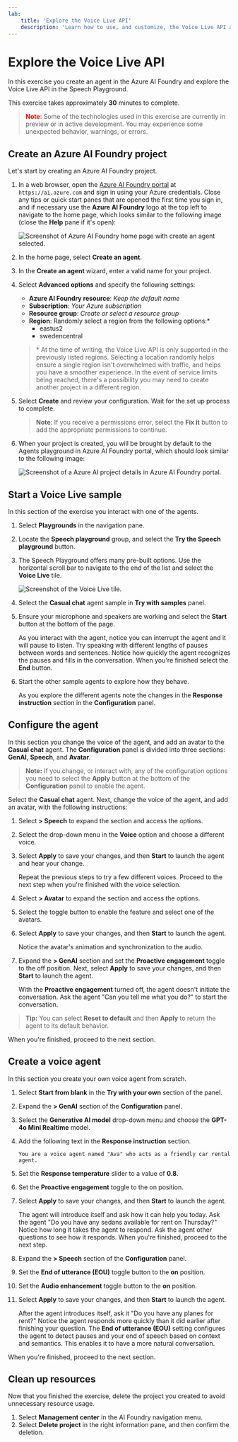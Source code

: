 ```yaml
---
lab:
    title: 'Explore the Voice Live API'
    description: 'Learn how to use, and customize, the Voice Live API available in the Azure AI Foundry Playground.'
---
```


# Explore the Voice Live API

In this exercise you create an agent in the Azure AI Foundry and explore the Voice Live API in the Speech Playground. 

This exercise takes approximately **30** minutes to complete.

> <span style="color:red">**Note**:</span> Some of the technologies used in this exercise are currently in preview or in active development. You may experience some unexpected behavior, warnings, or errors.

## Create an Azure AI Foundry project

Let's start by creating an Azure AI Foundry project.

1. In a web browser, open the [Azure AI Foundry portal](https://ai.azure.com) at `https://ai.azure.com` and sign in using your Azure credentials. Close any tips or quick start panes that are opened the first time you sign in, and if necessary use the **Azure AI Foundry** logo at the top left to navigate to the home page, which looks similar to the following image (close the **Help** pane if it's open):

    ![Screenshot of Azure AI Foundry home page with create an agent selected.](../media/ai-foundry-new-home-page.png)

1. In the home page, select **Create an agent**.

1. In the **Create an agent** wizard, enter a valid name for your project. 

1. Select **Advanced options** and specify the following settings:
    - **Azure AI Foundry resource**: *Keep the default name*
    - **Subscription**: *Your Azure subscription*
    - **Resource group**: *Create or select a resource group*
    - **Region**: Randomly select a region from the following options:\*
        - eastus2
        - swedencentral

    > \* At the time of writing, the Voice Live API is only supported in the previously listed regions. Selecting a location randomly helps ensure a single region isn't overwhelmed with traffic, and helps you have a smoother experience. In the event of service limits being reached, there's a possibility you may need to create another project in a different region.

1. Select **Create** and review your configuration. Wait for the set up process to complete.

    >**Note**: If you receive a permissions error, select the **Fix it** button to add the appropriate permissions to continue.

1. When your project is created, you will be brought by default to the Agents playground in Azure AI Foundry portal, which should look similar to the following image:

    ![Screenshot of a Azure AI project details in Azure AI Foundry portal.](../media/ai-foundry-project-2.png)

## Start a Voice Live sample

 In this section of the exercise you interact with one of the agents. 

1. Select **Playgrounds** in the navigation pane.

1. Locate the **Speech playground** group, and select the **Try the Speech playground** button.

1. The Speech Playground offers many pre-built options. Use the horizontal scroll bar to navigate to the end of the list and select the **Voice Live** tile. 

    ![Screenshot of the Voice Live tile.](../media/voice-live-tile.png)

1. Select the **Casual chat** agent sample in **Try with samples** panel.

1. Ensure your microphone and speakers are working and select the **Start** button at the bottom of the page. 

    As you interact with the agent, notice you can interrupt the agent and it will pause to listen. Try speaking with different lengths of pauses between words and sentences. Notice how quickly the agent recognizes the pauses and fills in the conversation. When you're finished select the **End** button.

1. Start the other sample agents to explore how they behave.

    As you explore the different agents note the changes in the  **Response instruction** section in the **Configuration** panel.

## Configure the agent 

In this section you change the voice of the agent, and add an avatar to the **Casual chat** agent. The **Configuration** panel is divided into three sections: **GenAI**, **Speech**, and **Avatar**.

>**Note:** If you change, or interact with, any of the configuration options you need to select the **Apply** button at the bottom of the **Configuration** panel to enable the agent.

Select the **Casual chat** agent. Next, change the voice of the agent, and add an avatar, with the following instructions:

1. Select **> Speech** to expand the section and access the options.

1. Select the drop-down menu in the **Voice** option and choose a different voice.

1. Select **Apply** to save your changes, and then **Start** to launch the agent and hear your change.

    Repeat the previous steps to try a few different voices. Proceed to the next step when you're finished with the voice selection.

1. Select **> Avatar** to expand the section and access the options.

1. Select the toggle button to enable the feature and select one of the avatars. 

1. Select **Apply** to save your changes, and then **Start** to launch the agent. 

    Notice the avatar's animation and synchronization to the audio.

1. Expand the **> GenAI** section and set the **Proactive engagement** toggle to the off position. Next, select **Apply** to save your changes, and then **Start** to launch the agent.

    With the **Proactive engagement** turned off, the agent doesn't initiate the conversation. Ask the agent "Can you tell me what you do?" to start the conversation.

>**Tip:** You can select **Reset to default** and then **Apply** to return the agent to its default behavior.

When you're finished, proceed to the next section.

## Create a voice agent

In this section you create your own voice agent from scratch.

1. Select **Start from blank** in the **Try with your own** section of the panel. 

1. Expand the **> GenAI** section of the **Configuration** panel.

1. Select the **Generative AI model** drop-down menu and choose the **GPT-4o Mini Realtime** model.

1. Add the following text in the **Response instruction** section.

    ```
    You are a voice agent named "Ava" who acts as a friendly car rental agent. 
    ```

1. Set the **Response temperature** slider to a value of **0.8**. 

1. Set the **Proactive engagement** toggle to the on position.

1. Select **Apply** to save your changes, and then **Start** to launch the agent.

    The agent will introduce itself and ask how it can help you today. Ask the agent "Do you have any sedans available for rent on Thursday?" Notice how long it takes the agent to respond. Ask the agent other questions to see how it responds. When you're finished, proceed to the next step.

1. Expand the **> Speech** section of the **Configuration** panel.

1. Set the **End of utterance (EOU)** toggle button to the **on** position.

1. Set the **Audio enhancement** toggle button to the **on** position.

1. Select **Apply** to save your changes, and then **Start** to launch the agent.

    After the agent introduces itself, ask it "Do you have any planes for rent?" Notice the agent responds more quickly than it did earlier after finishing your question. The **End of utterance (EOU)** setting configures the agent to detect pauses and your end of speech based on context and semantics. This enables it to have a more natural conversation.

When you're finished, proceed to the next section.

## Clean up resources

Now that you finished the exercise, delete the project you created to avoid unnecessary resource usage.

1. Select **Management center** in the AI Foundry navigation menu.
1. Select **Delete project** in the right information pane, and then confirm the deletion.

